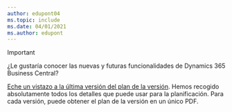```yaml
---
author: edupont04
ms.topic: include
ms.date: 04/01/2021
ms.author: edupont
---
```

> [!IMPORTANT]
>
> ¿Le gustaría conocer las nuevas y futuras funcionalidades de Dynamics 365 Business Central?
>
> [Eche un vistazo a la última versión del plan de la versión](/dynamics365/release-plans/). Hemos recogido absolutamente todos los detalles que puede usar para la planificación. Para cada versión, puede obtener el plan de la versión en un único PDF.